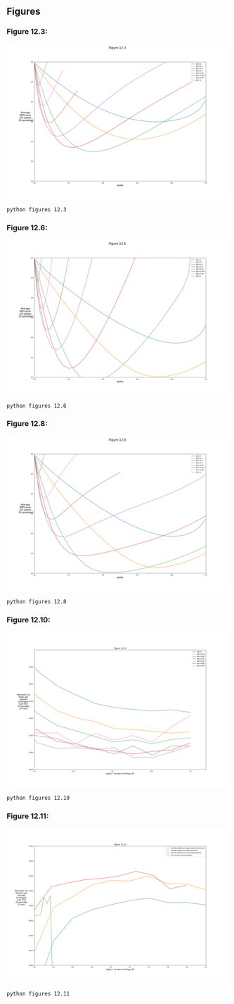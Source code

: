 ## Figures

### Figure 12.3:

![fig12.3.png](plots/fig12.3.png)

```bash
python figures 12.3
```

### Figure 12.6:

![fig12.6.png](plots/fig12.6.png)

```bash
python figures 12.6
```

### Figure 12.8:

![fig12.8.png](plots/fig12.8.png)

```bash
python figures 12.8
```

### Figure 12.10:

![fig12.10.png](plots/fig12.10.png)

```bash
python figures 12.10
```

### Figure 12.11:

![fig12.11.png](plots/fig12.11.png)

```bash
python figures 12.11
```
